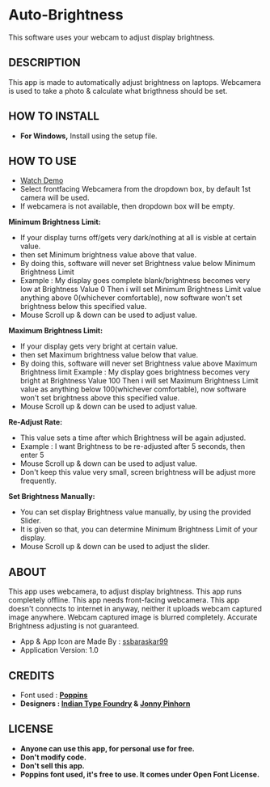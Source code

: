 # **Auto-Brightness**
This software uses your webcam to adjust display brightness.

## **DESCRIPTION**
  This app is made to automatically adjust brightness on laptops.
  Webcamera is used to take a photo & calculate what brigthness should be set.
  
## **HOW TO INSTALL**
- **For Windows,** Install using the setup file.

## **HOW TO USE**
- [Watch Demo](https://drive.google.com/file/d/14b0fYqhrhVW6-yamU4jyKleHsXg-kHdj/view?usp=sharing)
- Select frontfacing Webcamera from the dropdown box, by default 1st camera will be used.
- If webcamera is not available, then dropdown box will be empty.

**Minimum Brightness Limit:**
- If your display turns off/gets very dark/nothing at all is visble at certain value.
- then set Minimum brightness value above that value.
- By doing this, software will never set Brightness value below Minimum Brightness Limit
- Example : My display goes complete blank/brightness becomes very low at Brightness Value 0
   Then i will set Minimum Brightness Limit value anything above 0(whichever comfortable), now software won't set brightness below this specified value.
- Mouse Scroll up & down can be used to adjust value.

**Maximum Brightness Limit:**
- If your display gets very bright at certain value.
- then set Maximum brightness value below that value.
- By doing this, software will never set Brightness value above Maximum Brightness limit
 Example : My display goes brightness becomes very bright at Brightness Value 100
   Then i will set Maximum Brightness Limit value as anything below 100(whichever comfortable), now software won't set brightness above this specified value.
- Mouse Scroll up & down can be used to adjust value.

**Re-Adjust Rate:**
- This value sets a time after which Brightness will be again adjusted.
- Example : I want Brightness to be re-adjusted after 5 seconds, then enter 5
- Mouse Scroll up & down can be used to adjust value.
- Don't keep this value very small, screen brightness will be adjust more frequently.

**Set Brightness Manually:**
- You can set display Brightness value manually, by using the provided Slider.
- It is given so that, you can determine Minimum Brightness Limit of your display.
- Mouse Scroll up & down can be used to adjust the slider.

## **ABOUT**
This app uses webcamera, to adjust display brightness.
This app runs completely offline.
This app needs front-facing webcamera.
This app doesn't connects to internet in anyway, neither it uploads webcam captured image anywhere.
Webcam captured image is blurred completely.
Accurate Brightness adjusting is not guaranteed.

- App & App Icon are Made By : [ssbaraskar99](https://github.com/ssbaraskar99/)
- Application Version: 1.0


## **CREDITS** 
- Font used : **[Poppins](https://github.com/itfoundry/Poppins)**
- **Designers : [Indian Type Foundry](https://github.com/itfoundry) & [Jonny Pinhorn](https://github.com/jonpinhorn)**

## **LICENSE**
- **Anyone can use this app, for personal use for free.**
- **Don't modify code.**
- **Don't sell this app.**
- **Poppins font used, it's free to use. It comes under Open Font License.**
